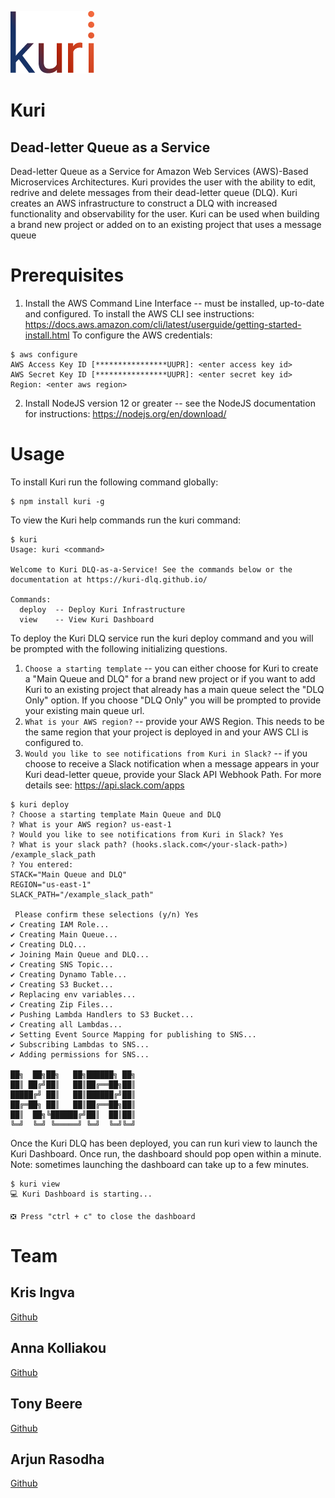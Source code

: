 ![kuri](dashboard/public/logo_color.png)

# Kuri
## Dead-letter Queue as a Service
Dead-letter Queue as a Service for Amazon Web Services (AWS)-Based Microservices Architectures. Kuri provides the user with the ability to edit, redrive and delete messages from their dead-letter queue (DLQ). Kuri creates an AWS infrastructure to construct a DLQ with increased functionality and observability for the user. Kuri can be used when building a brand new project or added on to an existing project that uses a message queue


# Prerequisites
1. Install the AWS Command Line Interface -- must be installed, up-to-date and configured. To install the AWS CLI see instructions: https://docs.aws.amazon.com/cli/latest/userguide/getting-started-install.html To configure the AWS credentials:
```console
$ aws configure
AWS Access Key ID [****************UUPR]: <enter access key id>
AWS Secret Key ID [****************UUPR]: <enter secret key id>
Region: <enter aws region>
```
2. Install NodeJS version 12 or greater -- see the NodeJS documentation for instructions: https://nodejs.org/en/download/

# Usage
To install Kuri run the following command globally:
```console
$ npm install kuri -g
```
To view the Kuri help commands run the kuri command:
```console
$ kuri
Usage: kuri <command>

Welcome to Kuri DLQ-as-a-Service! See the commands below or the documentation at https://kuri-dlq.github.io/

Commands:
  deploy  -- Deploy Kuri Infrastructure
  view    -- View Kuri Dashboard
```

To deploy the Kuri DLQ service run the kuri deploy command and you will be prompted with the following initializing questions.
1. `Choose a starting template` -- you can either choose for Kuri to create a "Main Queue and DLQ" for a brand new project or if you want to add Kuri to an existing project that already has a main queue select the "DLQ Only" option. If you choose "DLQ Only" you will be prompted to provide your existing main queue url.
2. `What is your AWS region?` -- provide your AWS Region. This needs to be the same region that your project is deployed in and your AWS CLI is configured to.
3. `Would you like to see notifications from Kuri in Slack?` -- if you choose to receive a Slack notification when a message appears in your Kuri dead-letter queue, provide your Slack API Webhook Path. For more details see: https://api.slack.com/apps

```console
$ kuri deploy
? Choose a starting template Main Queue and DLQ
? What is your AWS region? us-east-1
? Would you like to see notifications from Kuri in Slack? Yes
? What is your slack path? (hooks.slack.com</your-slack-path>) /example_slack_path
? You entered:
STACK="Main Queue and DLQ"
REGION="us-east-1"
SLACK_PATH="/example_slack_path"

 Please confirm these selections (y/n) Yes
✔ Creating IAM Role...
✔ Creating Main Queue...
✔ Creating DLQ...
✔ Joining Main Queue and DLQ...
✔ Creating SNS Topic...
✔ Creating Dynamo Table...
✔ Creating S3 Bucket...
✔ Replacing env variables...
✔ Creating Zip Files...
✔ Pushing Lambda Handlers to S3 Bucket...
✔ Creating all Lambdas...
✔ Setting Event Source Mapping for publishing to SNS...
✔ Subscribing Lambdas to SNS...
✔ Adding permissions for SNS...

██╗  ██╗██╗   ██╗██████╗ ██╗
██║ ██╔╝██║   ██║██╔══██╗██║
█████╔╝ ██║   ██║██████╔╝██║
██╔═██╗ ██║   ██║██╔══██╗██║
██║  ██╗╚██████╔╝██║  ██║██║
╚═╝  ╚═╝ ╚═════╝ ╚═╝  ╚═╝╚═╝
```

Once the Kuri DLQ has been deployed, you can run kuri view to launch the Kuri Dashboard. Once run, the dashboard should pop open within a minute. Note: sometimes launching the dashboard can take up to a few minutes.
```console
$ kuri view
💻 Kuri Dashboard is starting...

❎ Press "ctrl + c" to close the dashboard
```
# Team
## Kris Ingva
[Github](https://github.com/krisingva)
## Anna Kolliakou
[Github](https://github.com/akolliakou)
## Tony Beere
[Github](https://github.com/AJBeere)
## Arjun Rasodha
[Github](https://github.com/ARasodha)
